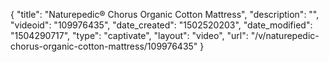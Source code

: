 {
    "title": "Naturepedic&reg; Chorus Organic Cotton Mattress",
    "description": "",
    "videoid": "109976435",
    "date_created": "1502520203",
    "date_modified": "1504290717",
    "type": "captivate",
    "layout": "video",
    "url": "\/v\/naturepedic-chorus-organic-cotton-mattress\/109976435"
}